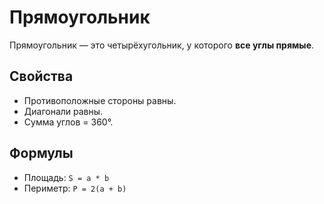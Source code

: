 # Прямоугольник

Прямоугольник — это четырёхугольник, у которого **все углы прямые**.

## Свойства
- Противоположные стороны равны.
- Диагонали равны.
- Сумма углов = 360°.

## Формулы
- Площадь: `S = a * b`
- Периметр: `P = 2(a + b)`
